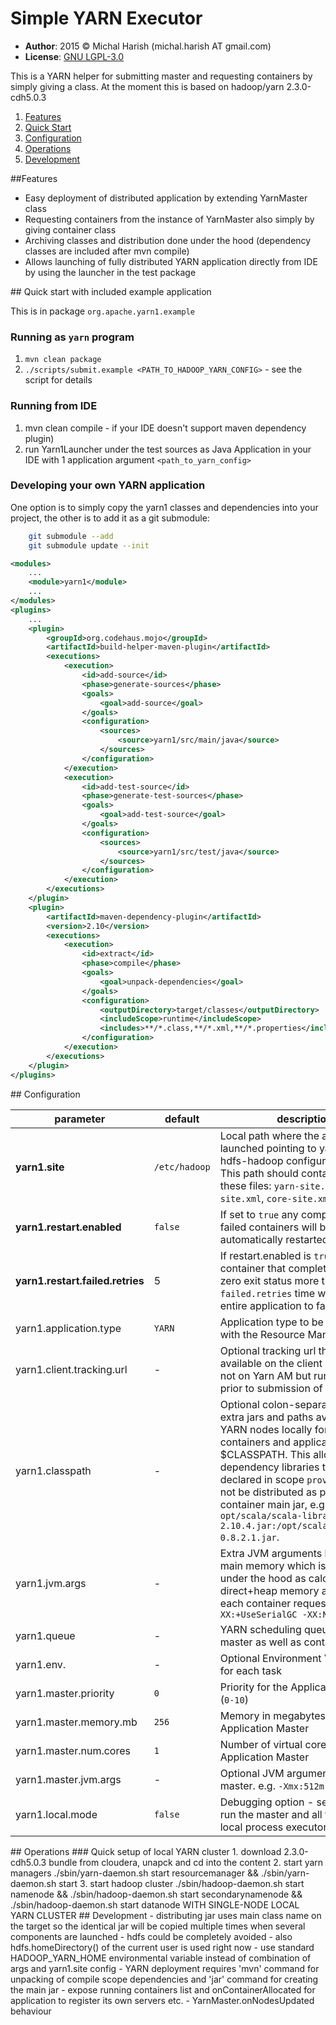 # Simple YARN Executor

- **Author**: 2015 © Michal Harish (michal.harish AT gmail.com) 
- **License**: [GNU LGPL-3.0](LICENSE) 

This is a YARN helper for submitting master and requesting containers by simply giving a class. At the moment this is based on hadoop/yarn 2.3.0-cdh5.0.3

1. [Features](#features)
3. [Quick Start](#quickstart)
2. [Configuration](#configuration) 	
4. [Operations](#operations)
5. [Development](#development)


<a name="features">
##Features 		 
</a>

- Easy deployment of distributed application by extending YarnMaster class 
- Requesting containers from the instance of YarnMaster also simply by giving container class
- Archiving classes and distribution done under the hood (dependency classes are included after mvn compile)
- Allows launching of fully distributed YARN application directly from IDE by using the launcher in the test package

<a name="quickstart">
## Quick start with included example application
</a>

This is in package `org.apache.yarn1.example`

### Running as `yarn` program
1. `mvn clean package`
2. `./scripts/submit.example <PATH_TO_HADOOP_YARN_CONFIG>`  - see the script for details

### Running from IDE
1. mvn clean compile - if your IDE doesn't support maven dependency plugin)
2. run Yarn1Launcher under the test sources as Java Application in your IDE with 1 application argument `<path_to_yarn_config>`

### Developing your own YARN application

One option is to simply copy the yarn1 classes and dependencies into your project, the other is to add it as a git submodule:

```bash
    git submodule --add
    git submodule update --init    
```

```pom.xml
<modules>
    ...
    <module>yarn1</module>
    ...
</modules>
<plugins>
    ...
    <plugin>
        <groupId>org.codehaus.mojo</groupId>
        <artifactId>build-helper-maven-plugin</artifactId>
        <executions>
            <execution>
                <id>add-source</id>
                <phase>generate-sources</phase>
                <goals>
                    <goal>add-source</goal>
                </goals>
                <configuration>
                    <sources>
                        <source>yarn1/src/main/java</source>
                    </sources>
                </configuration>
            </execution>
            <execution>
                <id>add-test-source</id>
                <phase>generate-test-sources</phase>
                <goals>
                    <goal>add-test-source</goal>
                </goals>
                <configuration>
                    <sources>
                        <source>yarn1/src/test/java</source>
                    </sources>
                </configuration>
            </execution>
        </executions>
    </plugin>
    <plugin>
        <artifactId>maven-dependency-plugin</artifactId>
        <version>2.10</version>
        <executions>
            <execution>
                <id>extract</id>
                <phase>compile</phase>
                <goals>
                    <goal>unpack-dependencies</goal>
                </goals>
                <configuration>
                    <outputDirectory>target/classes</outputDirectory>
                    <includeScope>runtime</includeScope>
                    <includes>**/*.class,**/*.xml,**/*.properties</includes>
                </configuration>
            </execution>
        </executions>
    </plugin>
</plugins>
```
 
<a name="configuration">
## Configuration
</a>

parameter                       | default       | description
--------------------------------|---------------|---------------------------------------------------------------------------
**yarn1.site**                  | `/etc/hadoop` | Local path where the application is launched pointing to yarn (and hdfs-hadoop configuration) files. This path should contain at least these files: `yarn-site.xml`, `hdfs-site.xml`, `core-site.xml`
**yarn1.restart.enabled**       | `false`       | If set to `true` any completed or failed containers will be automatically restarted.
**yarn1.restart.failed.retries**| 5             | If restart.enabled is `true` any container that completes with non-zero exit status more than `failed.retries` time will cause the entire application to fail
yarn1.application.type          | `YARN`        | Application type to be registered with the Resource Manager
yarn1.client.tracking.url       | -             | Optional tracking url that is available on the client machine, i.e. not on Yarn AM but running locally prior to submission of the job 
yarn1.classpath                 | -             | Optional colon-separated list of extra jars and paths available on YARN nodes locally for all containers and application master $CLASSPATH. This allows for large dependency libraries to be declared in scope `provided` and will not be distributed as part of container main jar, e.g. `opt/scala/scala-library-2.10.4.jar:/opt/scala/kafka_2.10-0.8.2.1.jar`.
yarn1.jvm.args                  | -             | Extra JVM arguments besides the main memory which is managed under the hood as calculated from direct+heap memory as given in each container request, , e.g. `-XX:+UseSerialGC -XX:NewRatio=3`
yarn1.queue                     | -             | YARN scheduling queue name for master as well as containers
yarn1.env.<VARIABLE>            | -             | Optional Environment Variable(s) for each task
yarn1.master.priority           | `0`           | Priority for the Application Master (`0-10`)
yarn1.master.memory.mb          | `256`         | Memory in megabytes for the Application Master
yarn1.master.num.cores          | `1`           | Number of virtual cores for the Application Master
yarn1.master.jvm.args           | -             | Optional JVM arguments for the master. e.g. `-Xmx:512m`
yarn1.local.mode                | `false`       | Debugging option - set tot `true` to run the master and all tasks in a local process executor

<a name="operations">
## Operations
</a> 
### Quick setup of local YARN cluster
1. download 2.3.0-cdh5.0.3 bundle from cloudera, unapck and cd into the content
2. start yarn managers ./sbin/yarn-daemon.sh start resourcemanager && ./sbin/yarn-daemon.sh start
3. start hadoop cluster ./sbin/hadoop-daemon.sh start namenode && ./sbin/hadoop-daemon.sh start secondarynamenode && ./sbin/hadoop-daemon.sh start datanode
WITH SINGLE-NODE LOCAL YARN CLUSTER


<a name="development">
## Development
</a>
- distributing jar uses main class name on the target so the identical jar will be copied multiple times when several components are launched 
- hdfs could be completely avoided - also hdfs.homeDirectory() of the current user is used right now
- use standard HADOOP_YARN_HOME environmental variable instead of combination of args and yarn1.site config
- YARN deployment requires 'mvn' command for unpacking of compile scope dependencies and 'jar' command for creating the main jar 
- expose running containers list and onContainerAllocated for application to register its own servers etc.
- YarnMaster.onNodesUpdated behaviour


